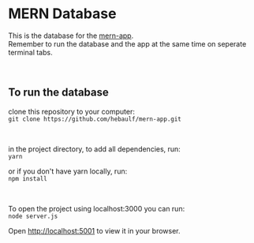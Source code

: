 # MERN Database
This is the database for the [mern-app](https://github.com/hebaulf/mern-app).\
Remember to run the database and the app at the same time on seperate terminal tabs.

<br>

## To run the database
clone this repository to your computer:\
`git clone https://github.com/hebaulf/mern-app.git`

<br>

in the project directory, to add all dependencies, run:\
`yarn`  
  
or if you don't have yarn locally, run:\
`npm install`  

<br>

To open the project using localhost:3000 you can run:\
`node server.js`  
  
Open [http://localhost:5001](http://localhost:5001) to view it in your browser.  

